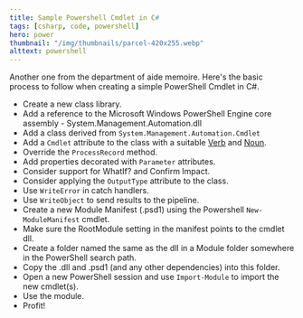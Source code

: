 ```yaml
---
title: Sample Powershell Cmdlet in C#
tags: [csharp, code, powershell]
hero: power
thumbnail: "/img/thumbnails/parcel-420x255.webp"
alttext: powershell
---
```


Another one from the department of aide memoire. Here's the basic process to follow
when creating a simple PowerShell Cmdlet in C#.

- Create a new class library.
- Add a reference to the Microsoft Windows PowerShell Engine core assembly - System.Management.Automation.dll
- Add a class derived from <code>System.Management.Automation.Cmdlet</code>
- Add a <code>Cmdlet</code> attribute to the class with a suitable [Verb](https://msdn.microsoft.com/en-us/library/ms714428%28v=vs.85%29.aspx) and [Noun](https://msdn.microsoft.com/en-us/library/dd878270%28v=vs.85%29.aspx).
- Override the <code>ProcessRecord</code> method.
- Add properties decorated with <code>Parameter</code> attributes.
- Consider support for WhatIf? and Confirm Impact.
- Consider applying the <code>OutputType</code> attribute to the class.
- Use <code>WriteError</code> in catch handlers.
- Use <code>WriteObject</code> to send results to the pipeline.
- Create a new Module Manifest (.psd1) using the Powershell <code>New-ModuleManifest</code> cmdlet.
- Make sure the RootModule setting in the manifest points to the cmdlet dll.
- Create a folder named the same as the dll in a Module folder somewhere in the PowerShell search path.
- Copy the .dll and .psd1 (and any other dependencies) into this folder.
- Open a new PowerShell session and use <code>Import-Module</code> to import the new cmdlet(s).
- Use the module.
- Profit!
